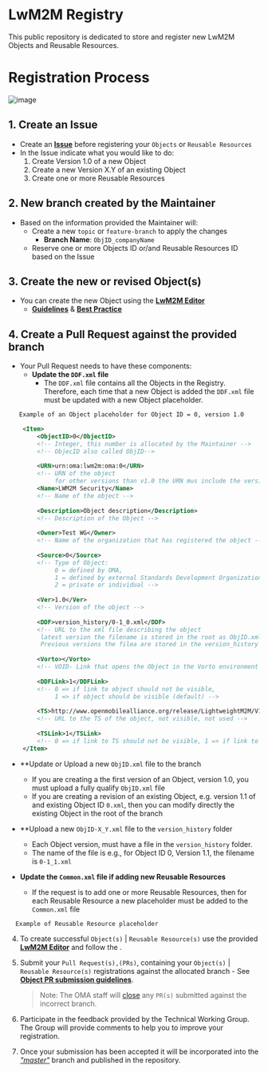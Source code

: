 
# LwM2M Registry
This public repository is dedicated to store and register new LwM2M Objects and Reusable Resources.
  
# Registration Process  

![image](https://user-images.githubusercontent.com/3258579/49321895-7e517a80-f4bf-11e8-9337-9ff1fd027432.png)

## 1. Create an Issue
* Create an **[Issue](https://github.com/OpenMobileAlliance/lwm2m-registry)** before registering your ```Objects``` or ```Reusable Resources```
* In the Issue indicate what you would like to do:
  1. Create Version 1.0 of a new Object
  2. Create a new Version X.Y of an existing Object
  3. Create one or more Reusable Resources

## 2. New branch created by the Maintainer
* Based on the information provided the Maintainer will:
  * Create a new `topic` or `feature-branch` to apply the changes
    * **Branch Name**: `ObjID_companyName`
  * Reserve one or more Objects ID or/and Reusable Resources ID based on the Issue

## 3. Create the new or revised Object(s)
* You can create the new Object using the **[LwM2M Editor](http://devtoolkit.openmobilealliance.org/OEditor/Legal?back=default.aspx)** 
  * **[Guidelines](https://github.com/OpenMobileAlliance/lwm2m-registry/wiki/Guidelines)** & **[Best Practice](https://wiki.openmobilealliance.org/display/TOOL/LwM2M+Best+Practice)**

## 4. Create a Pull Request against the provided branch
* Your Pull Request needs to have these components:
  * **Update the `DDF.xml` file**
    * The `DDF.xml` file contains all the Objects in the Registry. Therefore, each time that a new Object is added  the `DDF.xml` file must be updated with a new Object placeholder.
    
```xml
   Example of an Object placeholder for Object ID = 0, version 1.0

    <Item>        
        <ObjectID>0</ObjectID>
        <!-- Integer, this number is allocated by the Maintainer -->
        <!-- ObjecID also called ObjID-->
      
        <URN>urn:oma:lwm2m:oma:0</URN>
        <!-- URN of the object 
             for other versions than v1.0 the URN mus include the version, e.g., for v1.1 the URN is urn:oma:lwm2m:oma:0:1.1 -->
        <Name>LWM2M Security</Name>
        <!-- Name of the object -->
      
        <Description>Object description</Description>
        <!-- Description of the Object -->
      
        <Owner>Test WG</Owner>
        <!-- Name of the organization that has registered the object -->
      
        <Source>0</Source>
        <!-- Type of Object: 
             0 = defined by OMA, 
             1 = defined by external Standards Development Organizations, 
             2 = private or individual -->
      
        <Ver>1.0</Ver>
        <!-- Version of the object -->
      
        <DDF>version_history/0-1_0.xml</DDF>
        <!-- URL to the xml file describing the object 
         latest version the filename is stored in the root as ObjID.xml
         Previous versions the filea are stored in the version_history folder as ObjID-X_Y.xml, were X.Y is the Object Version.-->
      
        <Vorto></Vorto>
        <!-- VOID- Link that opens the Object in the Vorto environment -->
      
        <DDFLink>1</DDFLink>
        <!-- 0 => if link to object should not be visible, 
             1 => if object should be visible (default) -->
      
        <TS>http://www.openmobilealliance.org/release/LightweightM2M/V1_0_2-20180209-A/OMA-TS-LightweightM2M-V1_0_2-20180209-A.pdf</TS>
        <!-- URL to the TS of the object, not visible, not used -->
        
        <TSLink>1</TSLink>
        <!-- 0 => if link to TS should not be visible, 1 => if link to TS should be visible (default) -->
    </Item>
 ```
 
  * **Update or Upload a new `ObjID.xml` file to the branch
    * If you are creating a the first version of an Object, version 1.0, you must upload a fully qualify `ObjID.xml` file
    * If you are creating a revision of an existing Object, e.g. version 1.1 of and existing Object ID `0.xml`, then you can modify directly the existing Object in the root of the branch
    
  * **Upload a new `ObjID-X_Y.xml` file to the `version_history` folder
    * Each Object version, must have a file in the `version_history` folder. 
    * The name of the file is e.g., for Object ID 0, Version 1.1, the filename is `0-1_1.xml`

  * **Update the `Common.xml` file if adding new Reusable Resources**
    * If the request is to add one or more Reusable Resources, then for each Reusable Resource a new placeholder must be added to the `Common.xml` file

  ```xml
    Example of Reusable Resource placeholder

  ```
   
4. To create successful ```Object(s)``` | ```Reusable Resource(s)``` use the provided **[LwM2M Editor](http://devtoolkit.openmobilealliance.org/OEditor/Legal?back=default.aspx)** and follow the .   
   
5. Submit your ```Pull Request(s),(PRs)```, containing your ```Object(s)``` | ```Reusable Resource(s)``` registrations against the allocated branch - See **[Object PR submission guidelines](https://wiki.openmobilealliance.org/display/TOOL/Pull+Request+Object+submission)**.
    > Note: The OMA staff will [close]() any ```PR(s)``` submitted against the incorrect branch. 
  
6. Participate in the feedback provided by the Technical Working Group. The Group will provide comments to help you to improve your registration.   
  
7. Once your submission has been accepted it will be incorporated into the *["master"](https://github.com/OpenMobileAlliance/lwm2m-registry/tree/master)* branch and published in the repository.
